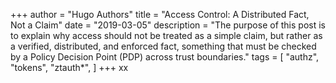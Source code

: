 +++
author = "Hugo Authors"
title = "Access Control: A Distributed Fact, Not a Claim"
date = "2019-03-05"
description = "The purpose of this post is to explain why access should not be treated as a simple claim, but rather as a verified, distributed, and enforced fact, something that must be checked by a Policy Decision Point (PDP) across trust boundaries."
tags = [
    "authz",
    "tokens",
    "ztauth*",
]
+++
xx

<!--more-->